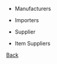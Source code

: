 * Manufacturers

* Importers

* Supplier

* Item Suppliers

[Back](https://github.com/hmislk/hmis/wiki/Pharmacy-Administration)